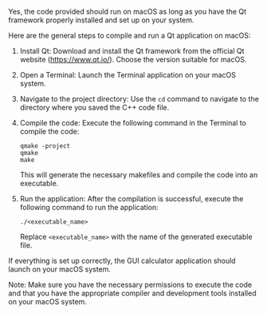 Yes, the code provided should run on macOS as long as you have the Qt framework properly installed and set up on your system.

Here are the general steps to compile and run a Qt application on macOS:

1. Install Qt: Download and install the Qt framework from the official Qt website (https://www.qt.io/). Choose the version suitable for macOS.

2. Open a Terminal: Launch the Terminal application on your macOS system.

3. Navigate to the project directory: Use the `cd` command to navigate to the directory where you saved the C++ code file.

4. Compile the code: Execute the following command in the Terminal to compile the code:

   ```
   qmake -project
   qmake
   make
   ```

   This will generate the necessary makefiles and compile the code into an executable.

5. Run the application: After the compilation is successful, execute the following command to run the application:

   ```
   ./<executable_name>
   ```

   Replace `<executable_name>` with the name of the generated executable file.

If everything is set up correctly, the GUI calculator application should launch on your macOS system.

Note: Make sure you have the necessary permissions to execute the code and that you have the appropriate compiler and development tools installed on your macOS system.
